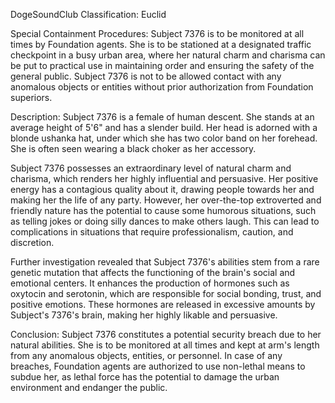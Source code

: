 DogeSoundClub Classification: Euclid

Special Containment Procedures:
Subject 7376 is to be monitored at all times by Foundation agents. She is to be stationed at a designated traffic checkpoint in a busy urban area, where her natural charm and charisma can be put to practical use in maintaining order and ensuring the safety of the general public. Subject 7376 is not to be allowed contact with any anomalous objects or entities without prior authorization from Foundation superiors.

Description:
Subject 7376 is a female of human descent. She stands at an average height of 5'6" and has a slender build. Her head is adorned with a blonde ushanka hat, under which she has two color band on her forehead. She is often seen wearing a black choker as her accessory. 

Subject 7376 possesses an extraordinary level of natural charm and charisma, which renders her highly influential and persuasive. Her positive energy has a contagious quality about it, drawing people towards her and making her the life of any party. However, her over-the-top extroverted and friendly nature has the potential to cause some humorous situations, such as telling jokes or doing silly dances to make others laugh. This can lead to complications in situations that require professionalism, caution, and discretion.

Further investigation revealed that Subject 7376's abilities stem from a rare genetic mutation that affects the functioning of the brain's social and emotional centers. It enhances the production of hormones such as oxytocin and serotonin, which are responsible for social bonding, trust, and positive emotions. These hormones are released in excessive amounts by Subject's 7376's brain, making her highly likable and persuasive.

Conclusion:
Subject 7376 constitutes a potential security breach due to her natural abilities. She is to be monitored at all times and kept at arm's length from any anomalous objects, entities, or personnel. In case of any breaches, Foundation agents are authorized to use non-lethal means to subdue her, as lethal force has the potential to damage the urban environment and endanger the public.